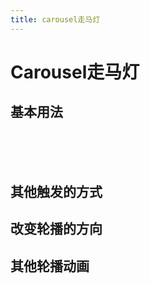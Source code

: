 ```yaml
---
title: carousel走马灯
---
```


# Carousel走马灯

## 基本用法

<carousel-default></carousel-default>  

<br/>
<br/>
<br/>


## 其他触发的方式



## 改变轮播的方向

## 其他轮播动画
